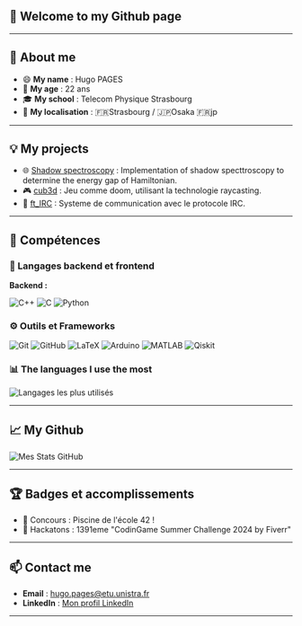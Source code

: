 ## 👾 Welcome to my Github page

---

## 🙋 About me

- 😄 **My name** : Hugo PAGES
- 🎂 **My age** : 22 ans
- 🎓 **My school** : Telecom Physique Strasbourg 
- 📍 **My localisation** : 🇫🇷Strasbourg / 🇯🇵Osaka
🇫🇷jp
---


## 💡 My projects

- 🌐 [Shadow spectroscopy](https://github.com/aaarthurr/ft_transcendence) : Implementation of shadow specttroscopy to determine the energy gap of Hamiltonian.
- 🎮 [cub3d](https://github.com/aaarthurr/42cub3d) : Jeu comme doom, utilisant la technologie raycasting.
- 📩 [ft_IRC](https://github.com/aaarthurr/42_IRC) : Systeme de communication avec le protocole IRC.

---


## 💼 Compétences

### 🔧 Langages backend et frontend

**Backend :**

![C++](https://img.shields.io/badge/C%2B%2B-00599C?style=for-the-badge&logo=c%2B%2B&logoColor=white)
![C](https://img.shields.io/badge/C-A8B9CC?style=for-the-badge&logo=c&logoColor=white)
![Python](https://img.shields.io/badge/Python-3776AB?style=for-the-badge&logo=python&logoColor=white)

### ⚙️ Outils et Frameworks

![Git](https://img.shields.io/badge/Git-F05032?style=for-the-badge&logo=git&logoColor=white)
![GitHub](https://img.shields.io/badge/GitHub-181717?style=for-the-badge&logo=github&logoColor=white)
![LaTeX](https://img.shields.io/badge/LaTeX-008080?style=for-the-badge&logo=latex&logoColor=white)
![Arduino](https://img.shields.io/badge/Arduino-00979D?style=for-the-badge&logo=arduino&logoColor=white)
![MATLAB](https://img.shields.io/badge/MATLAB-0076A8?style=for-the-badge&logo=mathworks&logoColor=white)
![Qiskit](https://img.shields.io/badge/Qiskit-6929C4?style=for-the-badge&logo=ibm&logoColor=white)



### 📊 The languages I use the most

![Langages les plus utilisés](https://github-readme-stats.vercel.app/api/top-langs/?username=hugopgs&layout=compact&theme=radical)

---

## 📈 My Github

![Mes Stats GitHub](https://github-readme-stats.vercel.app/api?username=hugopgs&show_icons=true&theme=radical)

---

## 🏆 Badges et accomplissements

- 💎 Concours : Piscine de l'école 42 !
- 🥇 Hackatons : 1391eme "CodinGame Summer Challenge 2024 by Fiverr"

---

## 📫 Contact me

- **Email** : hugo.pages@etu.unistra.fr
- **LinkedIn** : [Mon profil LinkedIn](www.linkedin.com/in/hugopages18) 
---
